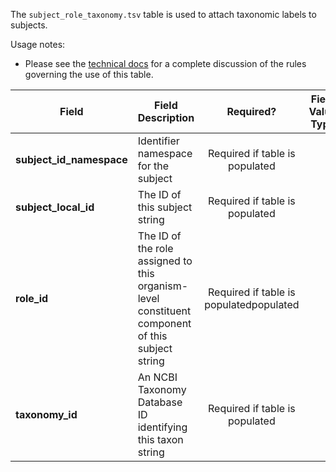 The `subject_role_taxonomy.tsv` table is used to attach taxonomic labels to subjects.

Usage notes:

* Please see the [technical docs](https://docs.nih-cfde.org/en/latest/c2m2/draft-C2M2_specification/#taxonomy-and-the-subject-entity-the-subject_role_taxonomy-association-table) for a complete discussion of the rules governing the use of this table.

Field | Field Description | Required? | Field Value Type | Extra Info 
------|-------------------|:-----------:|:-------------:|------------
**subject_id_namespace** | Identifier namespace for the subject | Required if table is populated
**subject_local_id** | The ID of this subject string | Required if table is populated
**role_id** | The ID of the role assigned to this organism-level constituent component of this subject string | Required if table is populatedpopulated
**taxonomy_id** | An NCBI Taxonomy Database ID identifying this taxon string | Required if table is populated